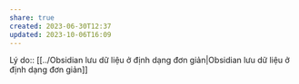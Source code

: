 ```yaml
---
share: true
created: 2023-06-30T12:37
updated: 2023-10-06T16:09
---
```

Lý do:: [[../Obsidian lưu dữ liệu ở định dạng đơn giản|Obsidian lưu dữ liệu ở định dạng đơn giản]]
